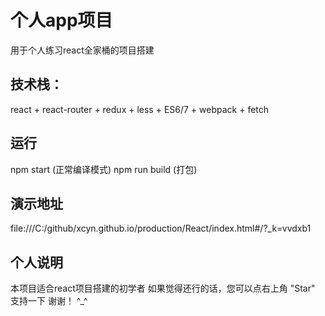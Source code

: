 
# 个人app项目
用于个人练习react全家桶的项目搭建

## 技术栈：
react + react-router + redux + less + ES6/7 + webpack + fetch

## 运行
npm start (正常编译模式)
npm run build (打包)

## 演示地址
file:///C:/github/xcyn.github.io/production/React/index.html#/?_k=vvdxb1

## 个人说明
本项目适合react项目搭建的初学者
如果觉得还行的话，您可以点右上角 "Star" 支持一下 谢谢！ ^_^





